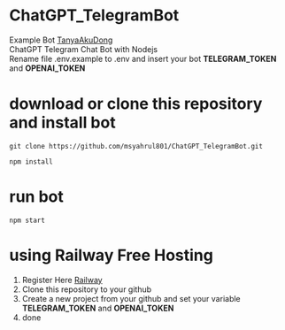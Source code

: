 # ChatGPT_TelegramBot
 Example Bot [TanyaAkuDong](https://t.me/TanyaAkuDong_bot)   
 ChatGPT Telegram Chat Bot with Nodejs   
 Rename file .env.example to .env and insert your bot **TELEGRAM_TOKEN** and **OPENAI_TOKEN**

# download or clone this repository and install bot
```
git clone https://github.com/msyahrul801/ChatGPT_TelegramBot.git
```
```
npm install
```
# run bot
```
npm start
```

# using Railway Free Hosting
1. Register Here [Railway](https://railway.app/) 
2. Clone this repository to your github
3. Create a new project from your github and set your variable **TELEGRAM_TOKEN** and **OPENAI_TOKEN**
4. done
